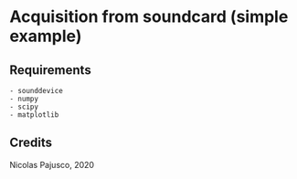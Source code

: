 # Acquisition from soundcard (simple example)

## Requirements
    - sounddevice
    - numpy
    - scipy
    - matplotlib

## Credits
Nicolas Pajusco, 2020